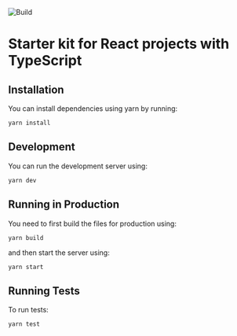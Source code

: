 ![Build](https://github.com/pranjalnadhani/react-pwa-starter-kit/workflows/Branch/badge.svg)

# Starter kit for React projects with TypeScript

## Installation

You can install dependencies using yarn by running:

```
yarn install
```

## Development

You can run the development server using:

```
yarn dev
```

## Running in Production

You need to first build the files for production using:

```
yarn build
```

and then start the server using:

```
yarn start
```

## Running Tests

To run tests:

```
yarn test
```

